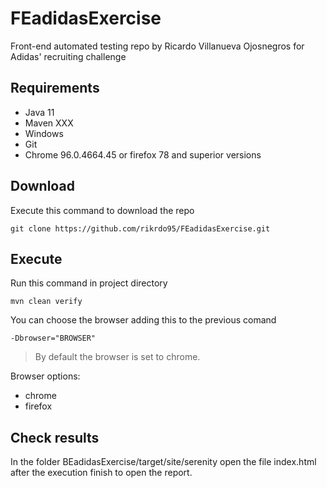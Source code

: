 
# FEadidasExercise
Front-end automated testing repo by Ricardo Villanueva Ojosnegros for Adidas' recruiting challenge

## Requirements

 - Java 11
 - Maven XXX
 - Windows
 - Git
 - Chrome 96.0.4664.45 or firefox 78 and superior versions
 
## Download
Execute this command to download the repo

    git clone https://github.com/rikrdo95/FEadidasExercise.git
    
## Execute
Run this command in project directory

`mvn clean verify`

You can choose the browser adding this to the previous comand

    -Dbrowser="BROWSER"
>By default the browser is set to chrome.

Browser options:
- chrome
- firefox

## Check results
In the folder BEadidasExercise/target/site/serenity open the file index.html after the execution finish to open the report. 
